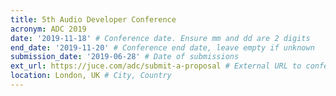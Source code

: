 ```yaml
---
title: 5th Audio Developer Conference
acronym: ADC 2019
date: '2019-11-18' # Conference date. Ensure mm and dd are 2 digits
end_date: '2019-11-20' # Conference end date, leave empty if unknown
submission_date: '2019-06-28' # Date of submissions
ext_url: https://juce.com/adc/submit-a-proposal # External URL to conference website
location: London, UK # City, Country
---
```

